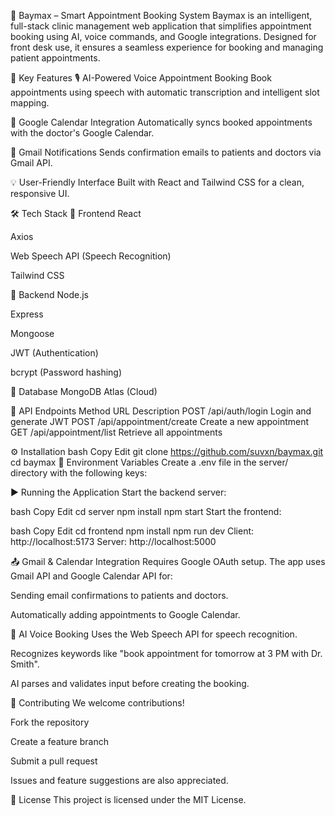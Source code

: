 🏥 Baymax – Smart Appointment Booking System
Baymax is an intelligent, full-stack clinic management web application that simplifies appointment booking using AI, voice commands, and Google integrations. Designed for front desk use, it ensures a seamless experience for booking and managing patient appointments.

📌 Key Features
🎙️ AI-Powered Voice Appointment Booking
Book appointments using speech with automatic transcription and intelligent slot mapping.

📅 Google Calendar Integration
Automatically syncs booked appointments with the doctor's Google Calendar.

📧 Gmail Notifications
Sends confirmation emails to patients and doctors via Gmail API.

💡 User-Friendly Interface
Built with React and Tailwind CSS for a clean, responsive UI.

🛠️ Tech Stack
🔹 Frontend
React

Axios

Web Speech API (Speech Recognition)

Tailwind CSS

🔹 Backend
Node.js

Express

Mongoose

JWT (Authentication)

bcrypt (Password hashing)

🔹 Database
MongoDB Atlas (Cloud)

🔗 API Endpoints
Method	URL	Description
POST	/api/auth/login	Login and generate JWT
POST	/api/appointment/create	Create a new appointment
GET	/api/appointment/list	Retrieve all appointments

⚙️ Installation
bash
Copy
Edit
git clone https://github.com/suvxn/baymax.git
cd baymax
🔧 Environment Variables
Create a .env file in the server/ directory with the following keys:


▶️ Running the Application
Start the backend server:

bash
Copy
Edit
cd server
npm install
npm start
Start the frontend:

bash
Copy
Edit
cd frontend
npm install
npm run dev
Client: http://localhost:5173
Server: http://localhost:5000

📤 Gmail & Calendar Integration
Requires Google OAuth setup. The app uses Gmail API and Google Calendar API for:

Sending email confirmations to patients and doctors.

Automatically adding appointments to Google Calendar.

🤖 AI Voice Booking
Uses the Web Speech API for speech recognition.

Recognizes keywords like "book appointment for tomorrow at 3 PM with Dr. Smith".

AI parses and validates input before creating the booking.

👥 Contributing
We welcome contributions!

Fork the repository

Create a feature branch

Submit a pull request

Issues and feature suggestions are also appreciated.

📄 License
This project is licensed under the MIT License.
